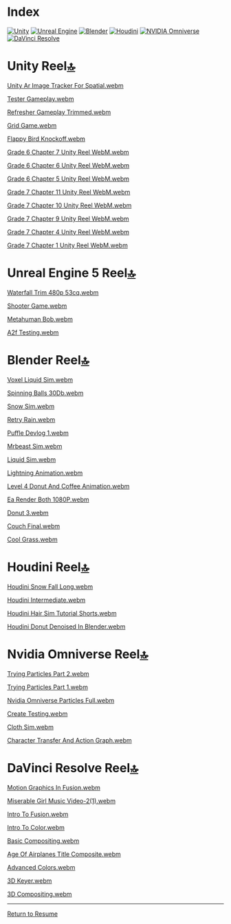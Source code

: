 # Index

[![Unity](https://img.shields.io/badge/unity-white.svg?style=for-the-badge&logo=unity&logoColor=black)](#unity-reel)
[![Unreal Engine](https://img.shields.io/badge/unreal_engine-%23313131.svg?style=for-the-badge&logo=unrealengine&logoColor=white)](#unreal-engine-5-reel)
[![Blender](https://img.shields.io/badge/blender-%23E87D0D.svg?style=for-the-badge&logo=blender&logoColor=white)](#blender-reel)
[![Houdini](https://img.shields.io/badge/Houdini-%23FF4713?style=for-the-badge&logo=houdini&logoColor=white)](#houdini-reel)
[![NVIDIA Omniverse](https://img.shields.io/badge/NVIDIA_Omniverse-%2376B900.svg?style=for-the-badge&logo=nVIDIA&logoColor=white)](#nvidia-omniverse-reel)
[![DaVinci Resolve](https://img.shields.io/badge/DaVinci%20Resolve-%23233A51?style=for-the-badge&logo=davinciresolve)](#davinci-resolve-reel)


# Unity Reel[🔝](#index)

[Unity Ar Image Tracker For Spatial.webm](https://github.com/user-attachments/assets/99639aa4-07f3-4114-994d-c05e7184e1dc)

[Tester Gameplay.webm](https://github.com/user-attachments/assets/7a74882e-d533-4418-bdc0-9b578b86e108)

[Refresher Gameplay Trimmed.webm](https://github.com/user-attachments/assets/2ef42573-81c7-4e12-a6b7-18985eed14c3)

[Grid Game.webm](https://github.com/user-attachments/assets/672e766f-f04e-4b23-addb-460c3ef7c0a2)

[Flappy Bird Knockoff.webm](https://github.com/user-attachments/assets/f0a4650b-ee83-4cc4-bf72-692d232bde61)



[Grade 6 Chapter 7 Unity Reel WebM.webm](https://github.com/user-attachments/assets/4f52a2d9-1cb7-42ad-8bfc-f2c20171b013)

[Grade 6 Chapter 6 Unity Reel WebM.webm](https://github.com/user-attachments/assets/0363ddaa-2e7c-4d21-81df-495700d4e2b4)

[Grade 6 Chapter 5 Unity Reel WebM.webm](https://github.com/user-attachments/assets/1bdb3ece-ba1a-499a-aba9-f720ec3f68fa)



[Grade 7 Chapter 11 Unity Reel WebM.webm](https://github.com/user-attachments/assets/68dd9f20-7aa7-4fc3-94b2-8fa1ef91b71b)

[Grade 7 Chapter 10 Unity Reel WebM.webm](https://github.com/user-attachments/assets/b057d431-0725-4bed-a211-62f3d16b784a)

[Grade 7 Chapter 9 Unity Reel WebM.webm](https://github.com/user-attachments/assets/36878342-d80d-4da9-89e4-95f71c6c2987)

[Grade 7 Chapter 4 Unity Reel WebM.webm](https://github.com/user-attachments/assets/ea354bef-604b-4805-940c-c35fead6b8f8)

[Grade 7 Chapter 1 Unity Reel WebM.webm](https://github.com/user-attachments/assets/935a1867-c6b7-49aa-b5a4-5a69bca116e9)



# Unreal Engine 5 Reel[🔝](#index)

[Waterfall Trim 480p 53cq.webm](https://github.com/user-attachments/assets/705eb10f-56da-4cde-bff6-5a2c788d28c2)

[Shooter Game.webm](https://github.com/user-attachments/assets/3e1e3e80-63db-4492-aacb-173aa93645c5)

[Metahuman Bob.webm](https://github.com/user-attachments/assets/89bb0c92-074e-41d6-8083-a0691600e6a3)

[A2f Testing.webm](https://github.com/user-attachments/assets/cb435cb1-0d14-4be4-a0d6-c2862fe7e980)


# Blender Reel[🔝](#index)

[Voxel Liquid Sim.webm](https://github.com/user-attachments/assets/812a2745-cef6-49c6-b06d-e83238e0c9ff)

[Spinning Balls 30Db.webm](https://github.com/user-attachments/assets/709459b7-12f9-474d-8f0c-1dc34d6ee107)

[Snow Sim.webm](https://github.com/user-attachments/assets/d8a01607-4125-4ca1-9e83-b2b31805f618)

[Retry Rain.webm](https://github.com/user-attachments/assets/73e3f4ff-c37d-45ab-b3be-dae65ed70a03)

[Puffle Devlog 1.webm](https://github.com/user-attachments/assets/685baf51-f951-410d-ae31-5efe3dbeba80)

[Mrbeast Sim.webm](https://github.com/user-attachments/assets/11418c30-2642-4786-bda1-1cf359a7a005)

[Liquid Sim.webm](https://github.com/user-attachments/assets/e689d3b8-8636-4d69-a347-32194256911f)

[Lightning Animation.webm](https://github.com/user-attachments/assets/7f90f6e2-281f-425f-a78e-ca3d33802a05)

[Level 4 Donut And Coffee Animation.webm](https://github.com/user-attachments/assets/7b8cc635-0190-40b3-8b75-f42b78890d29)

[Ea Render Both 1080P.webm](https://github.com/user-attachments/assets/6093381c-146c-4fcc-b2e7-2e978795d0a4)

[Donut 3.webm](https://github.com/user-attachments/assets/1a467b89-b7da-4c53-87f7-a9f008598c83)

[Couch Final.webm](https://github.com/user-attachments/assets/8fc571aa-db83-4c46-b983-73307190e48c)

[Cool Grass.webm](https://github.com/user-attachments/assets/4c5a39bc-eeca-4550-a720-e77ac60ea4c4)


# Houdini Reel[🔝](#index)

[Houdini Snow Fall Long.webm](https://github.com/user-attachments/assets/1df88e11-a0c8-43d8-9e45-697bc84fee19)

[Houdini Intermediate.webm](https://github.com/user-attachments/assets/30ef47da-efa5-4c64-a570-1c5d141a713e)

[Houdini Hair Sim Tutorial Shorts.webm](https://github.com/user-attachments/assets/0a352467-bf6b-482a-a820-4947215f2c5e)

[Houdini Donut Denoised In Blender.webm](https://github.com/user-attachments/assets/12363ec1-d676-4f01-96cb-917ce72f910b)


# Nvidia Omniverse Reel[🔝](#index)

[Trying Particles Part 2.webm](https://github.com/user-attachments/assets/06f5503a-a3c3-484b-aec9-e43de473de04)

[Trying Particles Part 1.webm](https://github.com/user-attachments/assets/5c350706-0994-4cfe-a772-14300fda3a4d)

[Nvidia Omniverse Particles Full.webm](https://github.com/user-attachments/assets/5aa4221d-660c-402f-b89c-e1c648b82f84)

[Create Testing.webm](https://github.com/user-attachments/assets/52933711-f348-4154-b4ce-1f9913ed777b)

[Cloth Sim.webm](https://github.com/user-attachments/assets/cb7f272e-9f64-4d14-8065-a294c209c120)

[Character Transfer And Action Graph.webm](https://github.com/user-attachments/assets/7fcf6b06-c16a-4eee-bd23-475804c4ea08)


# DaVinci Resolve Reel[🔝](#index)

[Motion Graphics In Fusion.webm](https://github.com/user-attachments/assets/b3d902fe-1675-41d8-acf2-7f85767a9cd8)

[Miserable Girl Music Video-2(1).webm](https://github.com/user-attachments/assets/f8125c56-3cc2-4191-8906-802bbfac8a48)

[Intro To Fusion.webm](https://github.com/user-attachments/assets/1cc15a8b-54c0-46c8-800d-a0f5cb7ddd3c)

[Intro To Color.webm](https://github.com/user-attachments/assets/f8c539b3-65a8-465b-9fb8-572c927d7b38)

[Basic Compositing.webm](https://github.com/user-attachments/assets/25c405b0-d526-479a-95a4-d400ba35a62d)

[Age Of Airplanes Title Composite.webm](https://github.com/user-attachments/assets/bb8aea8e-433d-4e9b-9f57-4297a0e72ed8)

[Advanced Colors.webm](https://github.com/user-attachments/assets/dd8d2633-97da-4233-bbed-7d33760baacb)

[3D Keyer.webm](https://github.com/user-attachments/assets/54daa189-d11d-4757-a5eb-50fefdcb455b)

[3D Compositing.webm](https://github.com/user-attachments/assets/1a8bb81b-b197-481f-926f-1a562c4f27f4)


---
[Return to Resume](https://github.com/KenzKD)
